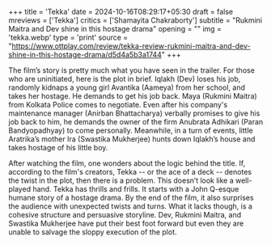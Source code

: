 +++
title = 'Tekka'
date = 2024-10-16T08:29:17+05:30
draft = false
mreviews = ['Tekka']
critics = ['Shamayita Chakraborty']
subtitle = "Rukmini Maitra and Dev shine in this hostage drama"
opening = ""
img = 'tekka.webp'
type = 'print'
source = "https://www.ottplay.com/review/tekka-review-rukmini-maitra-and-dev-shine-in-this-hostage-drama/d5d4a5b3a1744"
+++

The film’s story is pretty much what you have seen in the trailer. For those who are uninitiated, here is the plot in brief. Iqlakh (Dev) loses his job, randomly kidnaps a young girl Avantika (Aameya) from her school, and takes her hostage. He demands to get his job back. Maya (Rukmini Maitra) from Kolkata Police comes to negotiate. Even after his company's maintenance manager (Anirban Bhattacharya) verbally promises to give his job back to him, he demands the owner of the firm Anubrata Adhikari (Paran Bandyopadhyay) to come personally. Meanwhile, in a turn of events, little Aratrika’s mother Ira (Swastika Mukherjee) hunts down Iqlakh’s house and takes hostage of his little boy.

After watching the film, one wonders about the logic behind the title. If, according to the film's creators, Tekka -- or the ace of a deck -- denotes the twist in the plot, then there is a problem. This doesn’t look like a well-played hand. Tekka has thrills and frills. It starts with a John Q-esque humane story of a hostage drama. By the end of the film, it also surprises the audience with unexpected twists and turns. What it lacks though, is a cohesive structure and persuasive storyline. Dev, Rukmini Maitra, and Swastika Mukherjee have put their best foot forward but even they are unable to salvage the sloppy execution of the plot.
